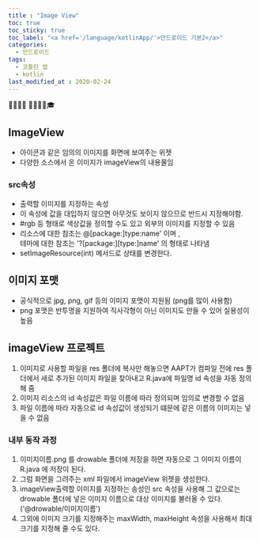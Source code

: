 ```yaml
---
title : "Image View"
toc: true
toc_sticky: true
toc_label: "<a href='/language/kotlinApp/'>안드로이드 기본2</a>"
categories:
  - 안드로이드
tags:
  - 코틀린 앱
  - kotlin
last_modified_at : 2020-02-24
---
```


💼📝🔑⏰ 📙📓📘📒🎓
## ImageView
- 아이콘과 같은 임의의 이미지를 화면에 보여주는 위젯
- 다양한 소스에서 온 이미지가 imageView의 내용물임

### src속성
- 출력할 이미지를 지정하는 속성
- 이 속성에 값을 대입하지 않으면 아무것도 보이지 않으므로 반드시 지정해야함.
- #rgb 등 형태로 색상값을 정의할 수도 있고 외부의 이미지를 지정할 수 있음
- 리소스에 대한 참조는 @[package:]type:name' 이며 ,   
테마에 대한 참조는 '?[package:][type:]name' 의 형태로 나타냄
- setImageResource(int) 메서드로 상태를 변경한다.


## 이미지 포맷
- 공식적으로 jpg, png, gif 등의 이미지 포맷이 지원됨 (png를 많이 사용함)
- png 포맷은 반투명을 지원하여 직사각형이 아닌 이미지도 만들 수 있어 실용성이 높음

## imageView 프로젝트
1. 이미지로 사용할 파일을 res 폴더에 복사만 해놓으면 AAPT가 컴파일 전에 res 폴더에서 새로 추가된 이미지 파일을 찾아내고 R.java에 파일명 id 속성을 자동 정의해 줌
2. 이미지 리소스의 id 속성값은 파일 이름에 따라 정의되며 임의로 변경할 수 없음
3. 파일 이름에 따라 자동으로 id 속성값이 생성되기 떄문에 같은 이름의 이미지는 넣을 수 없음

### 내부 동작 과정
1. 이미지이름.png 를 drowable 폴더에 저장을 하면 자동으로 그 이미지 이름이 R.java 에 저장이 된다.
2. 그럼 화면을 그려주는 xml 파일에서 imageView 위젯을 생성한다.
3. imageView출력할 이미지를 지정하는 송성인 src 속성을 사용해 그 값으로는 drowable 폴더에 넣은 이미지 이름으로 대상 이미지를 불러올 수 있다. ('@drowable/이미지이름')
4. 그외에 이미지 크기를 지정해주는 maxWidth, maxHeight 속성을 사용해서 최대 크기를 지정해 줄 수도 있다.